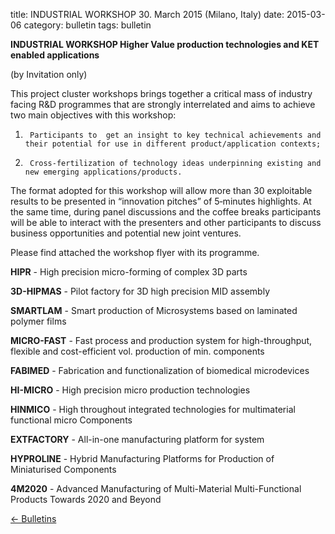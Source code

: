 title: INDUSTRIAL WORKSHOP  30. March 2015    (Milano, Italy)
date: 2015-03-06 
category: bulletin
tags: bulletin

**INDUSTRIAL WORKSHOP Higher Value production technologies and KET enabled applications**

(by Invitation only)

This project cluster workshops brings together a critical mass of industry facing R&D programmes that are strongly interrelated and aims to achieve two main objectives with this workshop:
1)      Participants to  get an insight to key technical achievements and their potential for use in different product/application contexts;
2)      Cross-fertilization of technology ideas underpinning existing and new emerging applications/products.

The format adopted for this workshop will allow more than 30 exploitable results to be presented in “innovation pitches” of 5‐minutes highlights. At the same time, during panel discussions and the coffee breaks participants will be able to interact with the presenters and other participants to discuss business opportunities and potential new joint ventures.
 
Please find attached the workshop flyer with its programme. 





**HIPR** - High precision micro-forming of complex 3D parts

**3D-HIPMAS** - Pilot factory for 3D high precision MID assembly 

**SMARTLAM** - Smart production of Microsystems based on laminated polymer films 

**MICRO-FAST** - Fast process and production system for high-throughput, flexible and cost-efficient vol. production of min. components 

**FABIMED** - Fabrication and functionalization of biomedical microdevices 

**HI-MICRO** - High precision micro production technologies 

**HINMICO** - High throughout integrated technologies for multimaterial functional micro Components 

**EXTFACTORY** - All-in-one manufacturing platform for system

**HYPROLINE** - Hybrid Manufacturing Platforms for Production of Miniaturised Components 

**4M2020** - Advanced Manufacturing of Multi-Material Multi-Functional Products Towards 2020 and Beyond

[&larr; Bulletins](/bulletin/index.html)